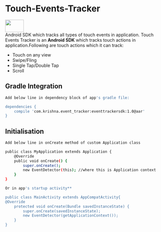# Touch-Events-Tracker
<img src="https://bintray.com/assets/bintray-logo.png" width="60" height="40"><br>
Android SDK which tracks all types of touch events in application.
Touch Events Tracker is an **Android SDK** which tracks touch actions in application.Following are touch actions which it can track:
  - Touch on any view
  - Swipe/Fling
  - Single Tap/Double Tap
  - Scroll

## Gradle Integration
```sh
Add below line in dependency block of app's gradle file:

dependencies {
    compile 'com.krishna.event_tracker:eventtrackersdk:1.0@aar'
}
```
## Initialisation
```sh
Add below line in onCreate method of custom Application class

public class MyApplication extends Application {
    @Override
    public void onCreate() {
        super.onCreate();
        new EventDetector(this); //where this is Application context
    }
}
```
```sh
Or in app's startup activity**

public class MainActivity extends AppCompatActivity{
@Override
    protected void onCreate(Bundle savedInstanceState) {
        super.onCreate(savedInstanceState);
        new EventDetector(getApplicationContext());
    }
}
```
